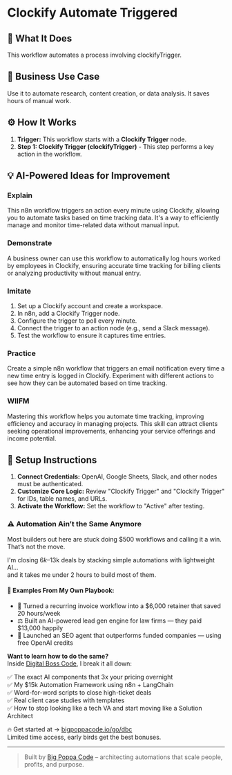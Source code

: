 # Clockify Automate Triggered

## 🚀 What It Does
This workflow automates a process involving clockifyTrigger.

## 💼 Business Use Case
Use it to automate research, content creation, or data analysis. It saves hours of manual work.

## ⚙️ How It Works
1.  **Trigger:** This workflow starts with a **Clockify Trigger** node.
2. **Step 1: Clockify Trigger (clockifyTrigger)** - This step performs a key action in the workflow.

## 💡 AI-Powered Ideas for Improvement
### Explain
This n8n workflow triggers an action every minute using Clockify, allowing you to automate tasks based on time tracking data. It's a way to efficiently manage and monitor time-related data without manual input.

### Demonstrate
A business owner can use this workflow to automatically log hours worked by employees in Clockify, ensuring accurate time tracking for billing clients or analyzing productivity without manual entry.

### Imitate
1. Set up a Clockify account and create a workspace.
2. In n8n, add a Clockify Trigger node.
3. Configure the trigger to poll every minute.
4. Connect the trigger to an action node (e.g., send a Slack message).
5. Test the workflow to ensure it captures time entries.

### Practice
Create a simple n8n workflow that triggers an email notification every time a new time entry is logged in Clockify. Experiment with different actions to see how they can be automated based on time tracking.

### WIIFM
Mastering this workflow helps you automate time tracking, improving efficiency and accuracy in managing projects. This skill can attract clients seeking operational improvements, enhancing your service offerings and income potential.

## 🔧 Setup Instructions
1. **Connect Credentials:** OpenAI, Google Sheets, Slack, and other nodes must be authenticated.
2. **Customize Core Logic:** Review "Clockify Trigger" and "Clockify Trigger" for IDs, table names, and URLs.
3. **Activate the Workflow:** Set the workflow to "Active" after testing.

### ⚠️ Automation Ain’t the Same Anymore

Most builders out here are stuck doing $500 workflows and calling it a win.  
That’s not the move.  

I'm closing $6k–$13k deals by stacking simple automations with lightweight AI...  
and it takes me under 2 hours to build most of them.

#### 🧠 Examples From My Own Playbook:
- 🔁 Turned a recurring invoice workflow into a $6,000 retainer that saved 20 hours/week  
- ⚖️ Built an AI-powered lead gen engine for law firms — they paid $13,000 happily  
- 🚀 Launched an SEO agent that outperforms funded companies — using free OpenAI credits  

**Want to learn how to do the same?**  
Inside [Digital Boss Code](https://bigpoppacode.io/go/dbc), I break it all down:

✅ The exact AI components that 3x your pricing overnight  
✅ My $15k Automation Framework using n8n + LangChain  
✅ Word-for-word scripts to close high-ticket deals  
✅ Real client case studies with templates  
✅ How to stop looking like a tech VA and start moving like a Solution Architect  

🔥 Get started at → [bigpoppacode.io/go/dbc](https://bigpoppacode.io/go/dbc)  
Limited time access, early birds get the best bonuses.

---
> Built by [Big Poppa Code](https://bigpoppacode.io) – architecting automations that scale people, profits, and purpose.
